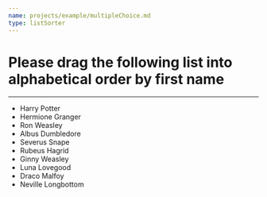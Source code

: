 ```yaml
---
name: projects/example/multipleChoice.md
type: listSorter
---
```


# Please drag the following list into alphabetical order by first name

---

- Harry Potter
- Hermione Granger
- Ron Weasley
- Albus Dumbledore
- Severus Snape
- Rubeus Hagrid
- Ginny Weasley
- Luna Lovegood
- Draco Malfoy
- Neville Longbottom
